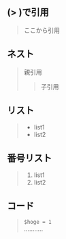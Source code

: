 (> )で引用
-----
> ここから引用

ネスト
-----
> 親引用
> > 子引用

リスト
-----
> * list1
> * list2

番号リスト
-----
> 1. list1
> 2. list2

コード
-----
> `$hoge = 1`  
> ...........
